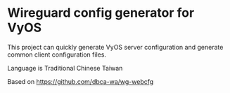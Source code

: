 # Wireguard config generator for VyOS

This project can quickly generate VyOS server configuration and generate common client configuration files.

Language is Traditional Chinese Taiwan

Based on https://github.com/dbca-wa/wg-webcfg
